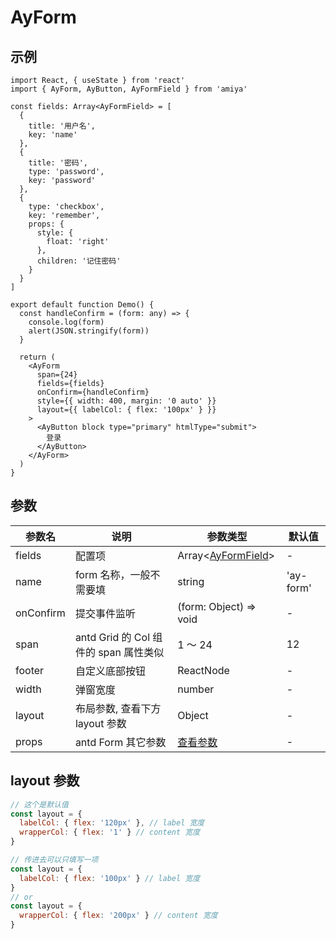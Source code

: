 # AyForm

## 示例

```tsx
import React, { useState } from 'react'
import { AyForm, AyButton, AyFormField } from 'amiya'

const fields: Array<AyFormField> = [
  {
    title: '用户名',
    key: 'name'
  },
  {
    title: '密码',
    type: 'password',
    key: 'password'
  },
  {
    type: 'checkbox',
    key: 'remember',
    props: {
      style: {
        float: 'right'
      },
      children: '记住密码'
    }
  }
]

export default function Demo() {
  const handleConfirm = (form: any) => {
    console.log(form)
    alert(JSON.stringify(form))
  }

  return (
    <AyForm
      span={24}
      fields={fields}
      onConfirm={handleConfirm}
      style={{ width: 400, margin: '0 auto' }}
      layout={{ labelCol: { flex: '100px' } }}
    >
      <AyButton block type="primary" htmlType="submit">
        登录
      </AyButton>
    </AyForm>
  )
}
```

## 参数

| 参数名    | 说明                                  | 参数类型                | 默认值    |
| --------- | ------------------------------------- | ----------------------- | --------- |
| fields    | 配置项                                | Array<[AyFormField][2]> | -         |
| name      | form 名称，一般不需要填               | string                  | 'ay-form' |
| onConfirm | 提交事件监听                          | (form: Object) => void  | -         |
| span      | antd Grid 的 Col 组件的 span 属性类似 | 1 ～ 24                 | 12        |
| footer    | 自定义底部按钮                        | ReactNode               | -         |
| width     | 弹窗宽度                              | number                  | -         |
| layout    | 布局参数, 查看下方 layout 参数        | Object                  | -         |
| props     | antd Form 其它参数                    | [查看参数][1]           | -         |

## layout 参数

```javascript
// 这个是默认值
const layout = {
  labelCol: { flex: '120px' }, // label 宽度
  wrapperCol: { flex: '1' } // content 宽度
}

// 传进去可以只填写一项
const layout = {
  labelCol: { flex: '100px' } // label 宽度
}
// or
const layout = {
  wrapperCol: { flex: '200px' } // content 宽度
}
```

[1]: https://ant-design.gitee.io/components/form-cn/#API
[2]: /filed参数详解#ayformfield-参数
